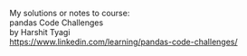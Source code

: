 My solutions or notes to course:   
pandas Code Challenges  
by Harshit Tyagi  
https://www.linkedin.com/learning/pandas-code-challenges/
